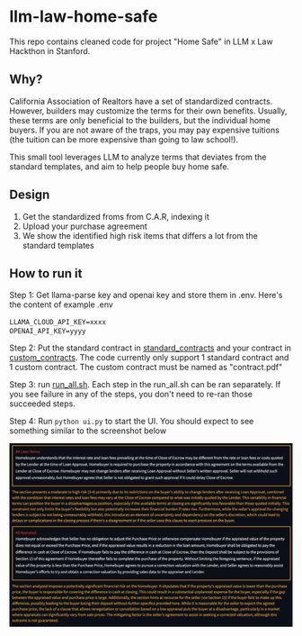 # llm-law-home-safe

This repo contains cleaned code for project "Home Safe" in LLM x Law Hackthon in Stanford.

## Why?

California Association of Realtors have a set of standardized contracts. However, builders may customize the terms for their own benefits. Usually, these terms are only beneficial to the builders, but the individual home buyers. If you are not aware of the traps, you may pay expensive tuitions (the tuition can be more expensive than going to law school!).

This small tool leverages LLM to analyze terms that deviates from the standard templates, and aim to help people buy home safe.

## Design

1. Get the standardized froms from C.A.R, indexing it
2. Upload your purchase agreement
3. We show the identified high risk items that differs a lot from the standard templates

## How to run it

Step 1: Get llama-parse key and openai key and store them in .env. Here's the content of example .env

```
LLAMA_CLOUD_API_KEY=xxxx
OPENAI_API_KEY=yyyy
```

Step 2: Put the standard contract in [standard_contracts](./standard_contracts) and your contract in [custom_contracts](./custom_contracts). The code currently only support 1 standard contract and 1 custom contract. The custom contract must be named as "contract.pdf"

Step 3: run [run_all.sh](./run_all.sh). Each step in the run_all.sh can be ran separately. If you see failure in any of the steps, you don't need to re-ran those succeeded steps.

Step 4: Run `python ui.py` to start the UI. You should expect to see something similar to the screenshot below

![example](./figures/example.png)
